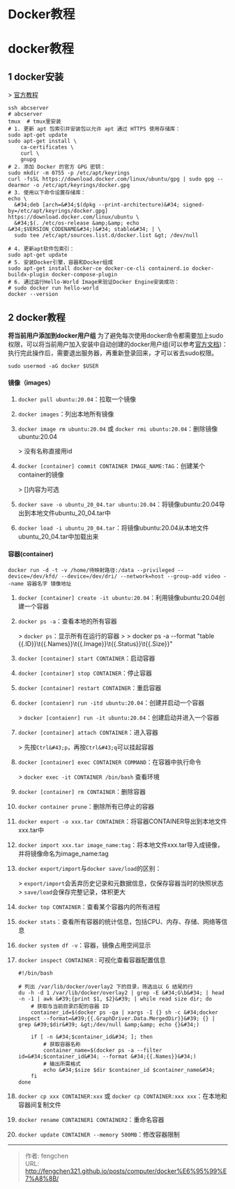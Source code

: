 # Docker教程

# docker教程

## 1 docker安装

&gt; [官方教程](https://docs.docker.com/engine/install/ubuntu/)

```shell
ssh abcserver
# abcserver
tmux  # tmux里安装
# 1. 更新 apt 包索引并安装包以允许 apt 通过 HTTPS 使用存储库：
sudo apt-get update
sudo apt-get install \
    ca-certificates \
    curl \
    gnupg
# 2. 添加 Docker 的官方 GPG 密钥：    
sudo mkdir -m 0755 -p /etc/apt/keyrings
curl -fsSL https://download.docker.com/linux/ubuntu/gpg | sudo gpg --dearmor -o /etc/apt/keyrings/docker.gpg
# 3. 使用以下命令设置存储库：
echo \
  &#34;deb [arch=&#34;$(dpkg --print-architecture)&#34; signed-by=/etc/apt/keyrings/docker.gpg] https://download.docker.com/linux/ubuntu \
  &#34;$(. /etc/os-release &amp;&amp; echo &#34;$VERSION_CODENAME&#34;)&#34; stable&#34; | \
  sudo tee /etc/apt/sources.list.d/docker.list &gt; /dev/null
  
# 4. 更新apt软件包索引：
sudo apt-get update
# 5. 安装Docker引擎，容器和Docker组成
sudo apt-get install docker-ce docker-ce-cli containerd.io docker-buildx-plugin docker-compose-plugin
# 6. 通过运行Hello-World Image来验证Docker Engine安装成功：
# sudo docker run hello-world
docker --version
```

## 2 docker教程

**将当前用户添加到docker用户组**
为了避免每次使用docker命令都需要加上sudo权限，可以将当前用户加入安装中自动创建的docker用户组(可以参考[官方文档](https://docs.docker.com/engine/install/linux-postinstall/))：执行完此操作后，需要退出服务器，再重新登录回来，才可以省去sudo权限。

```shell
sudo usermod -aG docker $USER
```


#### 镜像（images）

1. `docker pull ubuntu:20.04`：拉取一个镜像

2. `docker images`：列出本地所有镜像

3. `docker image rm ubuntu:20.04` 或 `docker rmi ubuntu:20.04`：删除镜像ubuntu:20.04

   &gt; 没有名称直接用id

4. `docker [container] commit CONTAINER IMAGE_NAME:TAG`：创建某个container的镜像

   &gt; []内容为可选

5. `docker save -o ubuntu_20_04.tar ubuntu:20.04`：将镜像ubuntu:20.04导出到本地文件ubuntu_20_04.tar中

6. `docker load -i ubuntu_20_04.tar`：将镜像ubuntu:20.04从本地文件ubuntu_20_04.tar中加载出来

#### 容器(container)

```shell
docker run -d -t -v /home/待映射路径:/data --privileged --device=/dev/kfd/ --device=/dev/dri/ --network=host --group-add video --name 容器名字 镜像地址
```

1. `docker [container] create -it ubuntu:20.04`：利用镜像ubuntu:20.04创建一个容器

2. `docker ps -a`：查看本地的所有容器

   &gt; `docker ps`：显示所有在运行的容器
   &gt;
   &gt; docker ps -a --format &#34;table {{.ID}}\t{{.Names}}\t{{.Image}}\t{{.Status}}\t{{.Size}}&#34;

3. `docker [container] start CONTAINER`：启动容器

4. `docker [container] stop CONTAINER`：停止容器

5. `docker [container] restart CONTAINER`：重启容器

6. `docker [contaienr] run -itd ubuntu:20.04`：创建并启动一个容器

   &gt; `docker [contaienr] run -it ubuntu:20.04`：创建启动并进入一个容器

7. `docker [container] attach CONTAINER`：进入容器

   &gt; 先按`Ctrl&#43;p`，再按`Ctrl&#43;q`可以挂起容器

8. `docker [container] exec CONTAINER COMMAND`：在容器中执行命令

   &gt; `docker exec -it CONTAINER /bin/bash` 查看环境

9. `docker [container] rm CONTAINER`：删除容器

10. `docker container prune`：删除所有已停止的容器

11. `docker export -o xxx.tar CONTAINER`：将容器CONTAINER导出到本地文件xxx.tar中

12. `docker import xxx.tar image_name:tag`：将本地文件xxx.tar导入成镜像，并将镜像命名为image_name:tag

13. `docker export/import`与`docker save/load`的区别：

    &gt; `export/import`会丢弃历史记录和元数据信息，仅保存容器当时的快照状态
    &gt; `save/load`会保存完整记录，体积更大

14. `docker top CONTAINER`：查看某个容器内的所有进程

15. `docker stats`：查看所有容器的统计信息，包括CPU、内存、存储、网络等信息

15. `docker system df -v`：容器，镜像占用空间显示

17. `docker inspect CONTAINER` : 可视化查看容器配置信息

    ```shell
    #!/bin/bash
    
    # 列出 /var/lib/docker/overlay2 下的目录，筛选出以 G 结尾的行
    du -h -d 1 /var/lib/docker/overlay2 | grep -E &#34;G\b&#34; | head -n -1 | awk &#39;{print $1, $2}&#39; | while read size dir; do
        # 获取与当前目录匹配的容器 ID
        container_id=$(docker ps -qa | xargs -I {} sh -c &#34;docker inspect --format=&#39;{{.GraphDriver.Data.MergedDir}}&#39; {} | grep &#39;$dir&#39; &gt;/dev/null &amp;&amp; echo {}&#34;)
    
        if [ -n &#34;$container_id&#34; ]; then
            # 获取容器名称
            container_name=$(docker ps -a --filter id=&#34;$container_id&#34; --format &#34;{{.Names}}&#34;)
            # 输出所需格式
            echo &#34;$size $dir $container_id $container_name&#34;
        fi
    done
    ```

    

16. `docker cp xxx CONTAINER:xxx` 或 `docker cp CONTAINER:xxx xxx`：在本地和容器间复制文件

17. `docker rename CONTAINER1 CONTAINER2`：重命名容器

19. `docker update CONTAINER --memory 500MB`：修改容器限制



---

> 作者: fengchen  
> URL: http://fengchen321.github.io/posts/computer/docker%E6%95%99%E7%A8%8B/  

